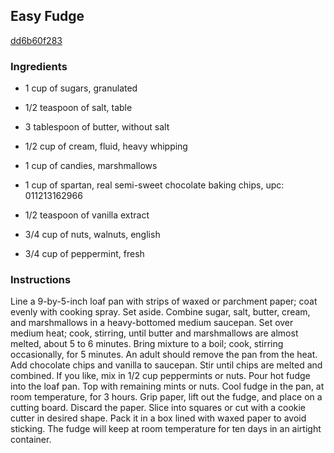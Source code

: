 ## Easy Fudge

[dd6b60f283](http://tastykitchen.com/recipes/desserts/easy-fudge-2/)

### Ingredients

 - 1 cup of sugars, granulated

 - 1/2 teaspoon of salt, table

 - 3 tablespoon of butter, without salt

 - 1/2 cup of cream, fluid, heavy whipping

 - 1 cup of candies, marshmallows

 - 1 cup of spartan, real semi-sweet chocolate baking chips, upc: 011213162966

 - 1/2 teaspoon of vanilla extract

 - 3/4 cup of nuts, walnuts, english

 - 3/4 cup of peppermint, fresh

### Instructions

Line a 9-by-5-inch loaf pan with strips of waxed or parchment paper; coat evenly with cooking spray. Set aside. Combine sugar, salt, butter, cream, and marshmallows in a heavy-bottomed medium saucepan. Set over medium heat; cook, stirring, until butter and marshmallows are almost melted, about 5 to 6 minutes. Bring mixture to a boil; cook, stirring occasionally, for 5 minutes. An adult should remove the pan from the heat. Add chocolate chips and vanilla to saucepan. Stir until chips are melted and combined. If you like, mix in 1/2 cup peppermints or nuts. Pour hot fudge into the loaf pan. Top with remaining mints or nuts. Cool fudge in the pan, at room temperature, for 3 hours. Grip paper, lift out the fudge, and place on a cutting board. Discard the paper. Slice into squares or cut with a cookie cutter in desired shape. Pack it in a box lined with waxed paper to avoid sticking. The fudge will keep at room temperature for ten days in an airtight container.